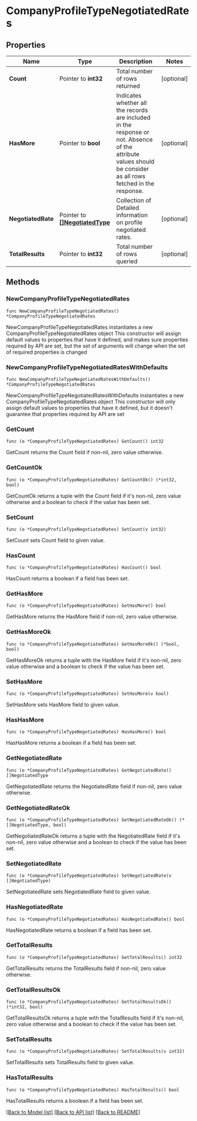 # CompanyProfileTypeNegotiatedRates

## Properties

Name | Type | Description | Notes
------------ | ------------- | ------------- | -------------
**Count** | Pointer to **int32** | Total number of rows returned | [optional] 
**HasMore** | Pointer to **bool** | Indicates whether all the records are included in the response or not. Absence of the attribute values should be consider as all rows fetched in the response. | [optional] 
**NegotiatedRate** | Pointer to [**[]NegotiatedType**](NegotiatedType.md) | Collection of Detailed information on profile negotiated rates. | [optional] 
**TotalResults** | Pointer to **int32** | Total number of rows queried | [optional] 

## Methods

### NewCompanyProfileTypeNegotiatedRates

`func NewCompanyProfileTypeNegotiatedRates() *CompanyProfileTypeNegotiatedRates`

NewCompanyProfileTypeNegotiatedRates instantiates a new CompanyProfileTypeNegotiatedRates object
This constructor will assign default values to properties that have it defined,
and makes sure properties required by API are set, but the set of arguments
will change when the set of required properties is changed

### NewCompanyProfileTypeNegotiatedRatesWithDefaults

`func NewCompanyProfileTypeNegotiatedRatesWithDefaults() *CompanyProfileTypeNegotiatedRates`

NewCompanyProfileTypeNegotiatedRatesWithDefaults instantiates a new CompanyProfileTypeNegotiatedRates object
This constructor will only assign default values to properties that have it defined,
but it doesn't guarantee that properties required by API are set

### GetCount

`func (o *CompanyProfileTypeNegotiatedRates) GetCount() int32`

GetCount returns the Count field if non-nil, zero value otherwise.

### GetCountOk

`func (o *CompanyProfileTypeNegotiatedRates) GetCountOk() (*int32, bool)`

GetCountOk returns a tuple with the Count field if it's non-nil, zero value otherwise
and a boolean to check if the value has been set.

### SetCount

`func (o *CompanyProfileTypeNegotiatedRates) SetCount(v int32)`

SetCount sets Count field to given value.

### HasCount

`func (o *CompanyProfileTypeNegotiatedRates) HasCount() bool`

HasCount returns a boolean if a field has been set.

### GetHasMore

`func (o *CompanyProfileTypeNegotiatedRates) GetHasMore() bool`

GetHasMore returns the HasMore field if non-nil, zero value otherwise.

### GetHasMoreOk

`func (o *CompanyProfileTypeNegotiatedRates) GetHasMoreOk() (*bool, bool)`

GetHasMoreOk returns a tuple with the HasMore field if it's non-nil, zero value otherwise
and a boolean to check if the value has been set.

### SetHasMore

`func (o *CompanyProfileTypeNegotiatedRates) SetHasMore(v bool)`

SetHasMore sets HasMore field to given value.

### HasHasMore

`func (o *CompanyProfileTypeNegotiatedRates) HasHasMore() bool`

HasHasMore returns a boolean if a field has been set.

### GetNegotiatedRate

`func (o *CompanyProfileTypeNegotiatedRates) GetNegotiatedRate() []NegotiatedType`

GetNegotiatedRate returns the NegotiatedRate field if non-nil, zero value otherwise.

### GetNegotiatedRateOk

`func (o *CompanyProfileTypeNegotiatedRates) GetNegotiatedRateOk() (*[]NegotiatedType, bool)`

GetNegotiatedRateOk returns a tuple with the NegotiatedRate field if it's non-nil, zero value otherwise
and a boolean to check if the value has been set.

### SetNegotiatedRate

`func (o *CompanyProfileTypeNegotiatedRates) SetNegotiatedRate(v []NegotiatedType)`

SetNegotiatedRate sets NegotiatedRate field to given value.

### HasNegotiatedRate

`func (o *CompanyProfileTypeNegotiatedRates) HasNegotiatedRate() bool`

HasNegotiatedRate returns a boolean if a field has been set.

### GetTotalResults

`func (o *CompanyProfileTypeNegotiatedRates) GetTotalResults() int32`

GetTotalResults returns the TotalResults field if non-nil, zero value otherwise.

### GetTotalResultsOk

`func (o *CompanyProfileTypeNegotiatedRates) GetTotalResultsOk() (*int32, bool)`

GetTotalResultsOk returns a tuple with the TotalResults field if it's non-nil, zero value otherwise
and a boolean to check if the value has been set.

### SetTotalResults

`func (o *CompanyProfileTypeNegotiatedRates) SetTotalResults(v int32)`

SetTotalResults sets TotalResults field to given value.

### HasTotalResults

`func (o *CompanyProfileTypeNegotiatedRates) HasTotalResults() bool`

HasTotalResults returns a boolean if a field has been set.


[[Back to Model list]](../README.md#documentation-for-models) [[Back to API list]](../README.md#documentation-for-api-endpoints) [[Back to README]](../README.md)


